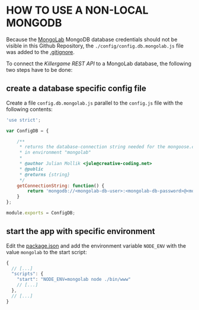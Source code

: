# HOW TO USE A NON-LOCAL MONGODB

Because the [MongoLab](https://mongolab.com/ "MongoLab Website") MongoDB database credentials should not be visible in this Github Repository, the `./config/config.db.mongolab.js` file was added to the [.gitignore](../.gitignore).

To connect the _Killergame REST API_ to a MongoLab database, the following two steps have to be done:

## create a database specific config file
Create a file `config.db.mongolab.js` parallel to the `config.js` file with the following contents:
```javascript
'use strict';

var ConfigDB = {

    /**
     * returns the database-connection string needed for the mongoose.connect() function 
     * in environment "mongolab"
     *
     * @author Julian Mollik <jule@creative-coding.net>
     * @public
     * @returns {string}
     */
    getConnectionString: function() {
        return 'mongodb://<mongolab-db-user>:<mongolab-db-password>@<mongolab-db-url>/<mongolab-db-name>';
    }
};

module.exports = ConfigDB;
```
## start the app with specific environment
Edit the [package.json](../package.json) and add the environment variable `NODE_ENV` with the value `mongolab` to the start script:
```javascript
{
  // [...]
  "scripts": {
    "start": "NODE_ENV=mongolab node ./bin/www"
    // [...]
  },
  // [...]
}
```